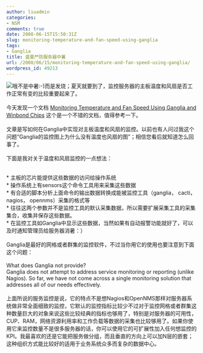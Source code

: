 ```yaml
---
author: liuadmin
categories:
- NSM
comments: true
date: 2008-06-15T15:50:31Z
slug: monitoring-temperature-and-fan-speed-using-ganglia
tags:
- Ganglia
title: 盛夏严防服务器中暑
url: /2008/06/15/monitoring-temperature-and-fan-speed-using-ganglia/
wordpress_id: 49213
---
```


![](http://www.hlj.xinhuanet.com/xw/2007-03/24/xin_190304241641921962117.jpg)哦不是中暑:-)而是发烧；夏天就要到了，监控服务器的主板温度和风扇是否工作正常有变的比较重要起来了。<br /><br />今天发现一个文档 [Monitoring Temperature and Fan Speed Using Ganglia and Winbond Chips](http://www.slac.stanford.edu/gen/edu/suli2006/finaltalks_thurs/caitie.ppt) 这个是一个不错的文档，值得参考一下。<br /><br />文章是写如何在Ganglia中实现对主板温度和风扇的监控。以前也有人问过我这个问题“Ganglia的监控图上为什么没有温度也风扇的图”；相信您看后就知道怎么回事了。<br /><br />下面是我对关于温度和风扇监控的一点想法：<br />

<br />	
  * 主板的芯片能提供这些数据的访问给操作系统
<br />	
  * 操作系统上有sensors这个命令工具用来采集这些数据
<br />	
  * 有合适的脚本分析上面命令的输出数据转换成能被监控工具（ganglia， cacti，nagios， opennms）采集的格式等
<br />	
  * 往往这两个参数并不是监控工具的默认采集数据，所以需要扩展采集工具的采集集合，收集并保存这些数据。
<br />	
  * 在监控工具如Ganglia中显示这些数据，当然如果有自动报警功能就好了，可以及时通知管理员给服务器消暑：）
<br /><br />Ganglia是最好的网格或者群集的监控软件，不过当你用它的使用也要注意到下面这个问题：<br /><br />What does Ganglia not provide?<br />Ganglia does not attempt to address service monitoring or reporting (unlike Nagios). So far, we have not come across a single monitoring solution that addresses all of our needs effectively.<br /><br />上面所说的服务监控是说，它的特点不是想Nagios和OpenNMS那样对服务器系统做非常全面细致的监控，它默认的监控指标比较少不过对于监控网格或者群集这种数量巨大的对象来说这些比较经典的指标也够用了，特别是对服务器的可用性，CUP、RAM，网络资源利用率和工作负载等数据的采集也比较够用了。如果你使用它来监控数量不是很多服务器的话，你可以使用它的可扩展性加入任何想监控的KPI。我最喜欢的还是它能把服务做分组，而且垂直的方向上可以加N层的嵌套；这种组织方式能比较好的适用于业务系统众多而复杂的数据中心。
